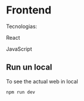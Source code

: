 # Frontend


Tecnologias:

React

JavaScript

## Run un local

To see the actual web in local 
```
npm run dev
```
